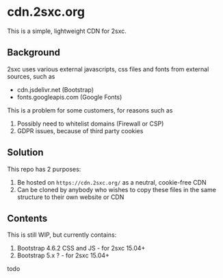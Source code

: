 # cdn.2sxc.org

This is a simple, lightweight CDN for 2sxc.

## Background

2sxc uses various external javascripts, css files and fonts from external sources, such as

* cdn.jsdelivr.net (Bootstrap)
* fonts.googleapis.com (Google Fonts)

This is a problem for some customers, for reasons such as

1. Possibly need to whitelist domains (Firewall or CSP)
1. GDPR issues, because of third party cookies

## Solution

This repo has 2 purposes:

1. Be hosted on `https://cdn.2sxc.org/` as a neutral, cookie-free CDN
1. Can be cloned by anybody who wishes to copy these files in the same structure to their own website or CDN

## Contents

This is still WIP, but currently contains:

1. Bootstrap 4.6.2 CSS and JS - for 2sxc 15.04+
1. Bootstrap 5.x ? - for 2sxc 15.04+

todo
